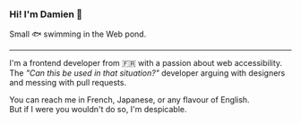 ### Hi! I'm Damien 👋

Small 🐟 swimming in the Web pond.

---

I'm a frontend developer from 🇫🇷 with a passion about web accessibility.\
The _"Can this be used in that situation?"_ developer arguing with designers and messing with pull requests.

You can reach me in French, Japanese, or any flavour of English.\
But if I were you wouldn't do so, I'm despicable.
